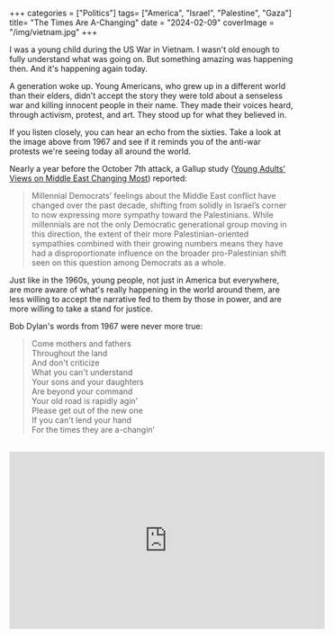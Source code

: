 +++
categories = ["Politics"]
tags= ["America", "Israel", "Palestine", "Gaza"]
title= "The Times Are A-Changing"
date = "2024-02-09"
coverImage = "/img/vietnam.jpg"
+++

I was a young child during the US War in Vietnam. I wasn't old enough to fully understand what was going on. But something amazing was happening then. And it's happening again today.

<!--more-->  

A generation woke up. Young Americans, who grew up in a different world than their elders, didn't accept the story they were told about a senseless war and killing innocent people in their name. They made their voices heard, through activism, protest, and art. They stood up for what they believed in.

If you listen closely, you can hear an echo from the sixties. Take a look at the image above from 1967 and see if it reminds you of the anti-war protests we're seeing today all around the world.

Nearly a year before the October 7th attack, a Gallup study (<a target="_blank" href="">Young Adults' Views on Middle East Changing Most</a>) reported:

> Millennial Democrats’ feelings about the Middle East conflict have changed over the past decade, shifting from solidly in Israel’s corner to now expressing more sympathy toward the Palestinians. While millennials are not the only Democratic generational group moving in this direction, the extent of their more Palestinian-oriented sympathies combined with their growing numbers means they have had a disproportionate influence on the broader pro-Palestinian shift seen on this question among Democrats as a whole.

Just like in the 1960s, young people, not just in America but everywhere, are more aware of what's really happening in the world around them, are less willing to accept the narrative fed to them by those in power, and are more willing to take a stand for justice.

Bob Dylan's words from 1967 were never more true:

> Come mothers and fathers  
> Throughout the land  
> And don't criticize  
> What you can't understand  
> Your sons and your daughters  
> Are beyond your command  
> Your old road is rapidly agin'  
> Please get out of the new one  
> If you can't lend your hand  
> For the times they are a-changin'  

<br>

<iframe width="560" height="315" src="https://www.youtube.com/embed/90WD_ats6eE?si=9-_hRdWBX2yE1_gZ" title="YouTube video player" frameborder="0" allow="accelerometer; autoplay; clipboard-write; encrypted-media; gyroscope; picture-in-picture; web-share" allowfullscreen></iframe>

